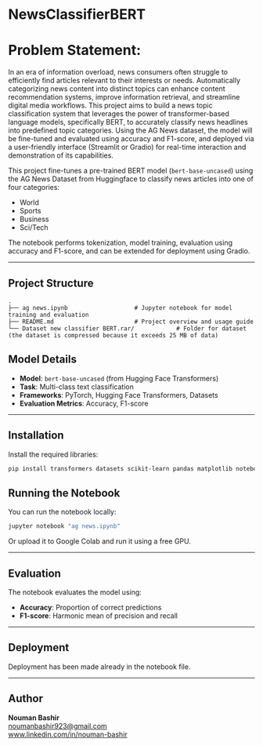 # NewsClassifierBERT

# Problem Statement:
In an era of information overload, news consumers often struggle to efficiently find articles relevant to their interests or needs. Automatically categorizing news content into distinct topics can enhance content recommendation systems, improve information retrieval, and streamline digital media workflows. This project aims to build a news topic classification system that leverages the power of transformer-based language models, specifically BERT, to accurately classify news headlines into predefined topic categories. Using the AG News dataset, the model will be fine-tuned and evaluated using accuracy and F1-score, and deployed via a user-friendly interface (Streamlit or Gradio) for real-time interaction and demonstration of its capabilities.

This project fine-tunes a pre-trained BERT model (`bert-base-uncased`) using the AG News Dataset from Huggingface to classify news articles into one of four categories:

- World
- Sports
- Business
- Sci/Tech

The notebook performs tokenization, model training, evaluation using accuracy and F1-score, and can be extended for deployment using Gradio.

---

## Project Structure

```
.
├── ag news.ipynb        			# Jupyter notebook for model training and evaluation
├── README.md           			# Project overview and usage guide
└── Dataset new classifier BERT.rar/            # Folder for dataset (the dataset is compressed because it exceeds 25 MB of data)
```

## Model Details

- **Model**: `bert-base-uncased` (from Hugging Face Transformers)
- **Task**: Multi-class text classification
- **Frameworks**: PyTorch, Hugging Face Transformers, Datasets
- **Evaluation Metrics**: Accuracy, F1-score

---

## Installation

Install the required libraries:

```bash
pip install transformers datasets scikit-learn pandas matplotlib notebook
```

## Running the Notebook

You can run the notebook locally:

```bash
jupyter notebook "ag news.ipynb"
```

Or upload it to Google Colab and run it using a free GPU.

---

## Evaluation

The notebook evaluates the model using:

- **Accuracy**: Proportion of correct predictions
- **F1-score**: Harmonic mean of precision and recall

---

## Deployment

Deployment has been made already in the notebook file.

---

## Author

**Nouman Bashir**  
noumanbashir923@gmail.com  
www.linkedin.com/in/nouman-bashir
